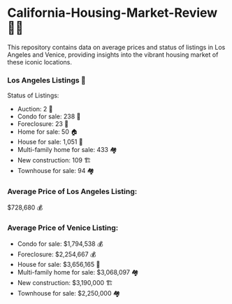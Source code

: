 # California-Housing-Market-Review 🌴🏡
This repository contains data on average prices and status of listings in Los Angeles and Venice, providing insights into the vibrant housing market of these iconic locations. 

### Los Angeles Listings 🌆
Status of Listings:
- Auction: 2 🛒
- Condo for sale: 238 🏢
- Foreclosure: 23 🔨
- Home for sale: 50 🏠
- House for sale: 1,051 🏡
- Multi-family home for sale: 433 🏘️
- New construction: 109 🏗️
- Townhouse for sale: 94 🏘️

### Average Price of Los Angeles Listing:
$728,680 💰

### Average Price of Venice Listing:
- Condo for sale: $1,794,538 💰
- Foreclosure: $2,254,667 💰
- House for sale: $3,656,165 🏡
- Multi-family home for sale: $3,068,097 🏘️
- New construction: $3,190,000 🏗️
- Townhouse for sale: $2,250,000 🏘️
